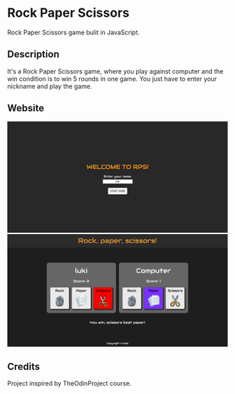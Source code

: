 # Rock Paper Scissors

Rock Paper Scissors game bulit in JavaScript.

## Description

It's a Rock Paper Scissors game, where you play against computer and the win condition is to win 5 rounds in one game. You just have to enter your nickname and play the game.

## Website

![start screen](/img/git_screens/1.png)
![game screen](/img/git_screens/2.png)

## Credits

Project inspired by TheOdinProject course.